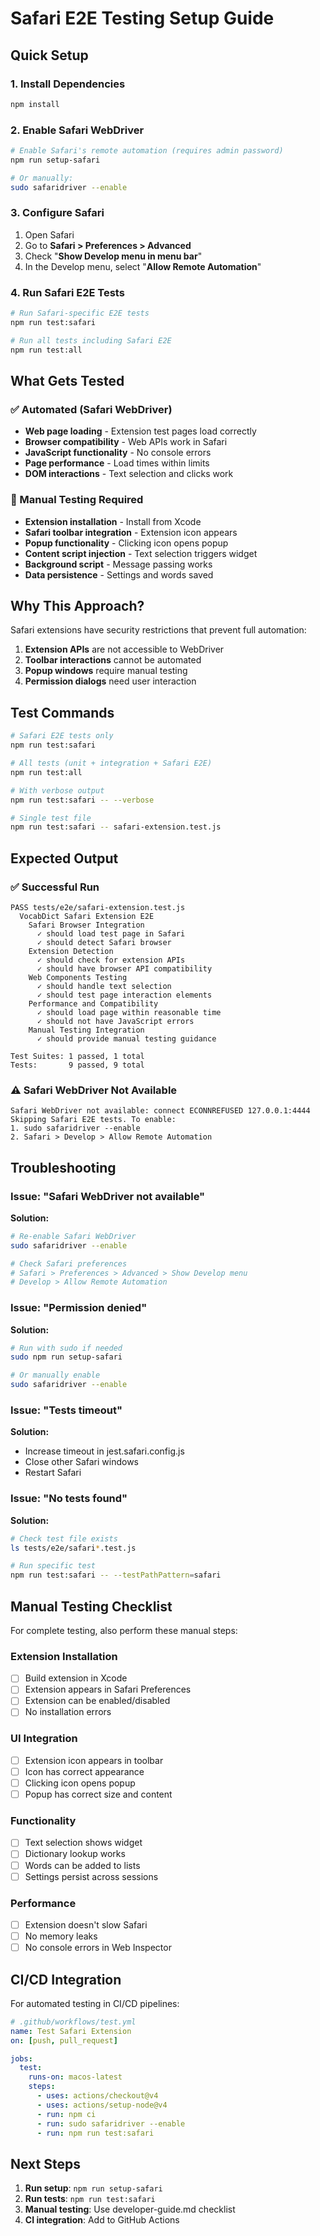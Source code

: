 # Safari E2E Testing Setup Guide

## Quick Setup

### 1. Install Dependencies
```bash
npm install
```

### 2. Enable Safari WebDriver
```bash
# Enable Safari's remote automation (requires admin password)
npm run setup-safari

# Or manually:
sudo safaridriver --enable
```

### 3. Configure Safari
1. Open Safari
2. Go to **Safari > Preferences > Advanced**
3. Check "**Show Develop menu in menu bar**"
4. In the Develop menu, select "**Allow Remote Automation**"

### 4. Run Safari E2E Tests
```bash
# Run Safari-specific E2E tests
npm run test:safari

# Run all tests including Safari E2E
npm run test:all
```

## What Gets Tested

### ✅ Automated (Safari WebDriver)
- **Web page loading** - Extension test pages load correctly
- **Browser compatibility** - Web APIs work in Safari
- **JavaScript functionality** - No console errors
- **Page performance** - Load times within limits
- **DOM interactions** - Text selection and clicks work

### 🧪 Manual Testing Required
- **Extension installation** - Install from Xcode
- **Safari toolbar integration** - Extension icon appears
- **Popup functionality** - Clicking icon opens popup
- **Content script injection** - Text selection triggers widget
- **Background script** - Message passing works
- **Data persistence** - Settings and words saved

## Why This Approach?

Safari extensions have security restrictions that prevent full automation:

1. **Extension APIs** are not accessible to WebDriver
2. **Toolbar interactions** cannot be automated
3. **Popup windows** require manual testing
4. **Permission dialogs** need user interaction

## Test Commands

```bash
# Safari E2E tests only
npm run test:safari

# All tests (unit + integration + Safari E2E)
npm run test:all

# With verbose output
npm run test:safari -- --verbose

# Single test file
npm run test:safari -- safari-extension.test.js
```

## Expected Output

### ✅ Successful Run
```
PASS tests/e2e/safari-extension.test.js
  VocabDict Safari Extension E2E
    Safari Browser Integration
      ✓ should load test page in Safari
      ✓ should detect Safari browser
    Extension Detection
      ✓ should check for extension APIs
      ✓ should have browser API compatibility
    Web Components Testing
      ✓ should handle text selection
      ✓ should test page interaction elements
    Performance and Compatibility
      ✓ should load page within reasonable time
      ✓ should not have JavaScript errors
    Manual Testing Integration
      ✓ should provide manual testing guidance

Test Suites: 1 passed, 1 total
Tests:       9 passed, 9 total
```

### ⚠️ Safari WebDriver Not Available
```
Safari WebDriver not available: connect ECONNREFUSED 127.0.0.1:4444
Skipping Safari E2E tests. To enable:
1. sudo safaridriver --enable
2. Safari > Develop > Allow Remote Automation
```

## Troubleshooting

### Issue: "Safari WebDriver not available"
**Solution:**
```bash
# Re-enable Safari WebDriver
sudo safaridriver --enable

# Check Safari preferences
# Safari > Preferences > Advanced > Show Develop menu
# Develop > Allow Remote Automation
```

### Issue: "Permission denied"
**Solution:**
```bash
# Run with sudo if needed
sudo npm run setup-safari

# Or manually enable
sudo safaridriver --enable
```

### Issue: "Tests timeout"
**Solution:**
- Increase timeout in jest.safari.config.js
- Close other Safari windows
- Restart Safari

### Issue: "No tests found"
**Solution:**
```bash
# Check test file exists
ls tests/e2e/safari*.test.js

# Run specific test
npm run test:safari -- --testPathPattern=safari
```

## Manual Testing Checklist

For complete testing, also perform these manual steps:

### Extension Installation
- [ ] Build extension in Xcode
- [ ] Extension appears in Safari Preferences
- [ ] Extension can be enabled/disabled
- [ ] No installation errors

### UI Integration
- [ ] Extension icon appears in toolbar
- [ ] Icon has correct appearance
- [ ] Clicking icon opens popup
- [ ] Popup has correct size and content

### Functionality
- [ ] Text selection shows widget
- [ ] Dictionary lookup works
- [ ] Words can be added to lists
- [ ] Settings persist across sessions

### Performance
- [ ] Extension doesn't slow Safari
- [ ] No memory leaks
- [ ] No console errors in Web Inspector

## CI/CD Integration

For automated testing in CI/CD pipelines:

```yaml
# .github/workflows/test.yml
name: Test Safari Extension
on: [push, pull_request]

jobs:
  test:
    runs-on: macos-latest
    steps:
      - uses: actions/checkout@v4
      - uses: actions/setup-node@v4
      - run: npm ci
      - run: sudo safaridriver --enable
      - run: npm run test:safari
```

## Next Steps

1. **Run setup**: `npm run setup-safari`
2. **Run tests**: `npm run test:safari`
3. **Manual testing**: Use developer-guide.md checklist
4. **CI integration**: Add to GitHub Actions